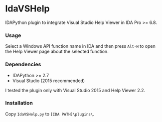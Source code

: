 # IdaVSHelp
IDAPython plugin to integrate Visual Studio Help Viewer in IDA Pro >= 6.8.

### Usage
Select a Windows API function name in IDA and then press `Alt-H` to open the Help Viewer page about the selected function.

### Dependencies
+ IDAPython >= 2.7
+ Visual Studio (2015 recommended)

I tested the plugin only with Visual Studio 2015 and Help Viewer 2.2.

### Installation
Copy `IdaVSHelp.py` to `[IDA PATH]\plugins\`.


